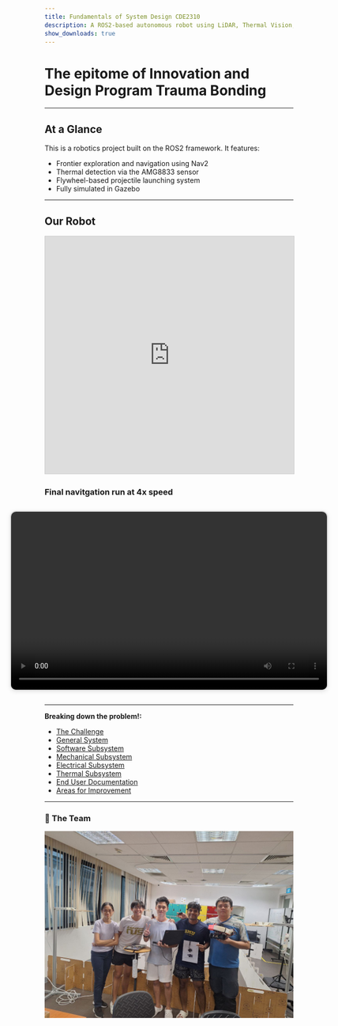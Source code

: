 ```yaml
---
title: Fundamentals of System Design CDE2310
description: A ROS2-based autonomous robot using LiDAR, Thermal Vision, and Flywheel Launcher.
show_downloads: true
---
```


# The epitome of Innovation and Design Program Trauma Bonding

---

## At a Glance

This is a robotics project built on the ROS2 framework. It features:

- Frontier exploration and navigation using Nav2
- Thermal detection via the AMG8833 sensor
- Flywheel-based projectile launching system
- Fully simulated in Gazebo

---

## Our Robot

<div style="text-align:center;">
  <iframe 
      width="100%" 
      height="480" 
      style="border:1px solid #cccccc;" 
      src="https://3dviewer.net/embed.html#model=https://raw.githubusercontent.com/Hong-yiii/CDE2310_System_Design/main/CAD/turtlebot%20with%20launcher.STL$camera=93.42291,-333.17682,179.88174,93.73459,187.34505,-94.63919,0.00000,1.00000,0.00000,45.00000$projectionmode=perspective$envsettings=fishermans_bastion,off$backgroundcolor=255,255,255,255$defaultcolor=200,200,200$defaultlinecolor=100,100,100$edgesettings=off,0,0,0,1">
  </iframe>
</div>

### Final navitgation run at 4x speed
<div style="display: flex; justify-content: center; margin: 2em 0;">
  <video width="640" height="360" controls style="border: 2px solid #ddd; border-radius: 12px; box-shadow: 0 2px 8px rgba(0,0,0,0.1);">
    <source src="assets/images/Final_run.mp4" type="video/mp4">
    Your browser does not support the video tag.
  </video>
</div>

---


**Breaking down the problem!:**

- [The Challenge](challenge.md)
- [General System](general-system.md)
- [Software Subsystem](software.md)
- [Mechanical Subsystem](mechanical.md)
- [Electrical Subsystem](electrical.md)
- [Thermal Subsystem](thermal.md)
- [End User Documentation](user_docs.md)
- [Areas for Improvement](improvements.md)



---

### 👥 The Team

![Our Team](assets/images/teampic.jpeg)

